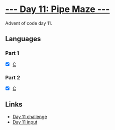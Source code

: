 # [--- Day 11: Pipe Maze ---](https://adventofcode.com/2023/day/11)

Advent of code day 11.

## Languages

### Part 1

- [x] [C](day-11-part1.c)

### Part 2

- [x] [C](day-11-part2.c)

## Links

- [Day 11 challenge](https://adventofcode.com/2023/day/11)
- [Day 11 input](https://adventofcode.com/2023/day/11/input)
